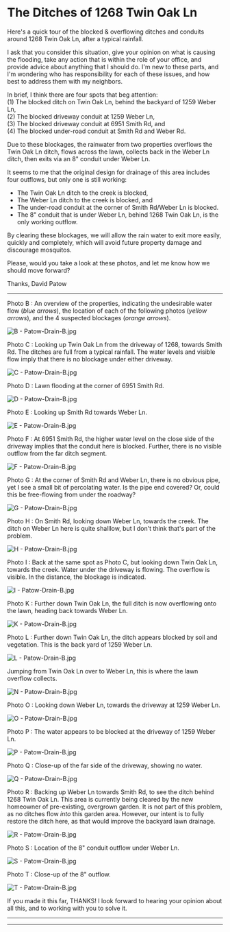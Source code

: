 # The Ditches of 1268 Twin Oak Ln

Here's a quick tour of the blocked & overflowing ditches and conduits around 1268 Twin Oak Ln, after a typical rainfall.

I ask that you consider this situation, give your opinion on what is causing the flooding, take any action that is within the role of your office, and provide advice about anything that I should do.  I'm new to these parts, and I'm wondering who has responsibility for each of these issues, and how best to address them with my neighbors.

In brief, I think there are four spots that beg attention:  
(1) The blocked ditch on Twin Oak Ln, behind the backyard of 1259 Weber Ln,  
(2) The blocked driveway conduit at 1259 Weber Ln,  
(3) The blocked driveway conduit at 6951 Smith Rd, and  
(4) The blocked under-road conduit at Smith Rd and Weber Rd.

Due to these blockages, the rainwater from two properties overflows the Twin Oak Ln ditch, flows across the lawn, collects back in the Weber Ln ditch, then exits via an 8" conduit under Weber Ln.

It seems to me that the original design for drainage of this area includes four outflows, but only one is still working:  
  * The Twin Oak Ln ditch to the creek is blocked,
  * The Weber Ln ditch to the creek is blocked, and
  * The under-road conduit at the corner of Smith Rd/Weber Ln is blocked.
  * The 8" conduit that is under Weber Ln, behind 1268 Twin Oak Ln, is the only working outflow.

By clearing these blockages, we will allow the rain water to exit more easily, quickly and completely, which will avoid future property damage and discourage mosquitos.

Please, would you take a look at these photos, and let me know how we should move forward?

Thanks,
David Patow

---

Photo B : An overview of the properties, indicating the undesirable water flow (*blue arrows*), the location of each of the following photos (*yellow arrows*), and the 4 suspected blockages (*orange arrows*).

![B - Patow-Drain-B.jpg](Patow-Drain-B.jpg)

Photo C : Looking up Twin Oak Ln from the driveway of 1268, towards Smith Rd.  The ditches are full from a typical rainfall.  The water levels and visible flow imply that there is no blockage under either driveway.

![C - Patow-Drain-B.jpg](Patow-Drain-C.jpg)

Photo D : Lawn flooding at the corner of 6951 Smith Rd.

![D - Patow-Drain-B.jpg](Patow-Drain-D.jpg)

Photo E : Looking up Smith Rd towards Weber Ln.

![E - Patow-Drain-B.jpg](Patow-Drain-E.jpg)

Photo F : At 6951 Smith Rd, the higher water level on the close side of the driveway implies that the conduit here is blocked.  Further, there is no visible outflow from the far ditch segment.

![F - Patow-Drain-B.jpg](Patow-Drain-F.jpg)

Photo G : At the corner of Smith Rd and Weber Ln, there is no obvious pipe, yet I see a small bit of percolating water.  Is the pipe end covered?  Or, could this be free-flowing from under the roadway?

![G - Patow-Drain-B.jpg](Patow-Drain-G.jpg)

Photo H : On Smith Rd, looking down Weber Ln, towards the creek.  The ditch on Weber Ln here is quite shalllow, but I don't think that's part of the problem.

![H - Patow-Drain-B.jpg](Patow-Drain-H.jpg)

Photo I : Back at the same spot as Photo C, but looking down Twin Oak Ln, towards the creek.  Water under the driveway is flowing.  The overflow is visible.  In the distance, the blockage is indicated.

![I - Patow-Drain-B.jpg](Patow-Drain-I.jpg)

Photo K : Further down Twin Oak Ln, the full ditch is now overflowing onto the lawn, heading back towards Weber Ln.

![K - Patow-Drain-B.jpg](Patow-Drain-K.jpg)

Photo L : Further down Twin Oak Ln, the ditch appears blocked by soil and vegetation.  This is the back yard of 1259 Weber Ln.

![L - Patow-Drain-B.jpg](Patow-Drain-L.jpg)

Jumping from Twin Oak Ln over to Weber Ln, this is where the lawn overflow collects.

![N - Patow-Drain-B.jpg](Patow-Drain-N.jpg)

Photo O : Looking down Weber Ln, towards the driveway at 1259 Weber Ln.

![O - Patow-Drain-B.jpg](Patow-Drain-O.jpg)

Photo P : The water appears to be blocked at the driveway of 1259 Weber Ln.

![P - Patow-Drain-B.jpg](Patow-Drain-P.jpg)

Photo Q : Close-up of the far side of the driveway, showing no water.

![Q - Patow-Drain-B.jpg](Patow-Drain-Q.jpg)

Photo R : Backing up Weber Ln towards Smith Rd, to see the ditch behind 1268 Twin Oak Ln.  This area is currently being cleared by the new homeowner of pre-existing, overgrown garden.  It is not part of this problem, as no ditches flow *into* this garden area.  However, our intent is to fully restore the ditch here, as that would improve the backyard lawn drainage.

![R - Patow-Drain-B.jpg](Patow-Drain-R.jpg)

Photo S : Location of the 8" conduit outflow under Weber Ln.

![S - Patow-Drain-B.jpg](Patow-Drain-S.jpg)

Photo T : Close-up of the 8" outflow.

![T - Patow-Drain-B.jpg](Patow-Drain-T.jpg)

If you made it this far, THANKS!  I look forward to hearing your opinion about all this, and to working with you to solve it.

---
---
